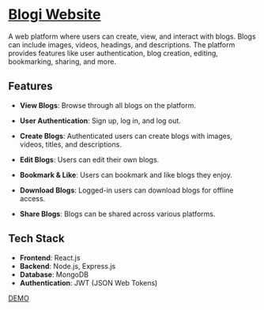 # [Blogi Website](https://blogi-mu.vercel.app/)

A web platform where users can create, view, and interact with blogs. Blogs can include images, videos, headings, and descriptions. The platform provides features like user authentication, blog creation, editing, bookmarking, sharing, and more.

## Features

- **View Blogs**: Browse through all blogs on the platform.

- **User Authentication**: Sign up, log in, and log out.

- **Create Blogs**: Authenticated users can create blogs with images, videos, titles, and descriptions.

- **Edit Blogs**: Users can edit their own blogs.

- **Bookmark & Like**: Users can bookmark and like blogs they enjoy.

- **Download Blogs**: Logged-in users can download blogs for offline access.

- **Share Blogs**: Blogs can be shared across various platforms.

## Tech Stack

- **Frontend**: React.js
- **Backend**: Node.js, Express.js
- **Database**: MongoDB
- **Authentication**: JWT (JSON Web Tokens)

[DEMO](https://blogi-mu.vercel.app/)
